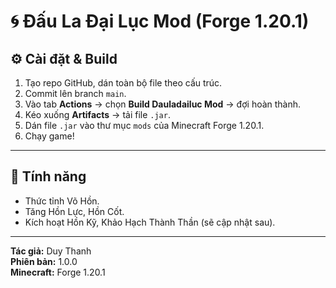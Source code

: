 # 🌀 Đấu La Đại Lục Mod (Forge 1.20.1)

## ⚙️ Cài đặt & Build

1. Tạo repo GitHub, dán toàn bộ file theo cấu trúc.
2. Commit lên branch `main`.
3. Vào tab **Actions** → chọn **Build Dauladailuc Mod** → đợi hoàn thành.
4. Kéo xuống **Artifacts** → tải file `.jar`.
5. Dán file `.jar` vào thư mục `mods` của Minecraft Forge 1.20.1.
6. Chạy game!

---

## 🌟 Tính năng
- Thức tỉnh Võ Hồn.
- Tăng Hồn Lực, Hồn Cốt.
- Kích hoạt Hồn Kỹ, Khảo Hạch Thành Thần (sẽ cập nhật sau).

---

**Tác giả:** Duy Thanh  
**Phiên bản:** 1.0.0  
**Minecraft:** Forge 1.20.1
